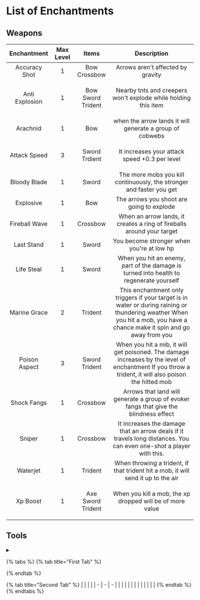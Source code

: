 # List of Enchantments

## Weapons

|   Enchantment  | Max Level |              Items             |                                                                                Description                                                                                |
| :------------: | :-------: | :----------------------------: | :-----------------------------------------------------------------------------------------------------------------------------------------------------------------------: |
|  Accuracy Shot |     1     |          Bow Crossbow          |                                                                     Arrows aren't affected by gravity                                                                     |
| Anti Explosion |     1     |  <p>Bow<br> Sword Trident</p>  |                                                       Nearby tnts and creepers won't explode while holding this item                                                      |
|    Arachnid    |     1     |               Bow              |                                                          when the arrow lands it will generate a group of cobwebs                                                         |
|  Attack Speed  |     3     |     <p>Sword<br>Trdient</p>    |                                                               It increases your attack speed +0.3 per level                                                               |
|  Bloody Blade  |     1     |              Sword             |                                                    The more mobs you kill continuously, the stronger and faster you get                                                   |
|    Explosive   |     1     |               Bow              |                                                                 The arrows you shoot are going to explode                                                                 |
|  Fireball Wave |     1     |            Crossbow            |                                                   When an arrow lands, it creates a ring of fireballs around your target                                                  |
|   Last Stand   |     1     |              Sword             |                                                                 You become stronger when you're at low hp                                                                 |
|   Life Steal   |     1     |              Sword             |                                           When you hit an enemy, part of the damage is turned into health to regenerate yourself                                          |
|  Marine Grace  |     2     |             Trident            | This enchantment only triggers if your target is in water or during raining or thundering weather When you hit a mob, you have a chance make it spin and go away from you |
|  Poison Aspect |     3     |     <p>Sword<br>Trident</p>    |           When you hit a mib, it will get poisoned. The damage increases by the level of enchantment If you throw a trident, it will also poison the hitted mob           |
|   Shock Fangs  |     1     |            Crossbow            |                                           Arrows that land will generate a group of evoker fangs that give the blindness effect                                           |
|     Sniper     |     1     |            Crossbow            |                            It increases the damage that an arrow deals if it travels long distances. You can even one-shot a player with this.                            |
|    Waterjet    |     1     |             Trident            |                                             When throwing a trident, if that trident hit a mob, it will send it up to the air                                             |
|    Xp Boost    |     1     | <p>Axe<br>Sword<br>Trident</p> |                                                         When you kill a mob, the xp dropped will be of more value                                                         |

## Tools

<details>

<summary></summary>



</details>

{% tabs %}
{% tab title="First Tab" %}

{% endtab %}

{% tab title="Second Tab" %}
|   |   |   |
| - | - | - |
|   |   |   |
|   |   |   |
|   |   |   |
{% endtab %}
{% endtabs %}
